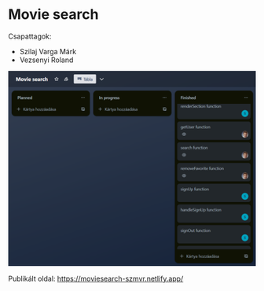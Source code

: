 # Movie search

Csapattagok:
 - Szilaj Varga Márk
 - Vezsenyi Roland

<img src="trello.png" width="600">

Publikált oldal: https://moviesearch-szmvr.netlify.app/